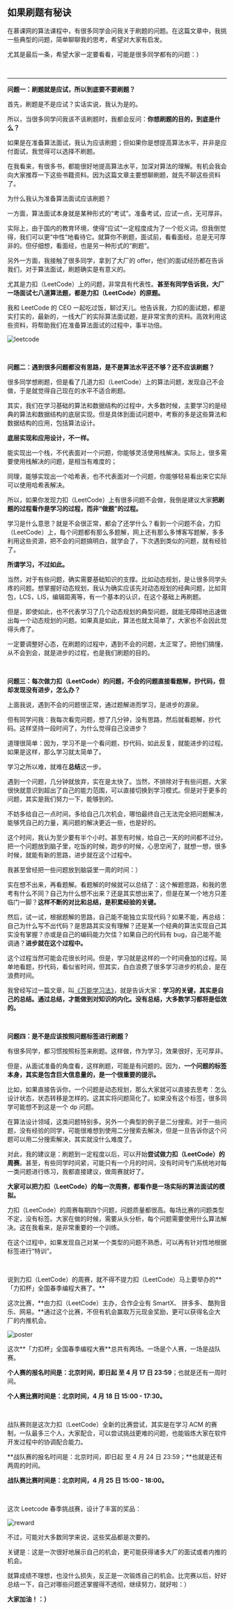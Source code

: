## 如果刷题有秘诀

在慕课网的算法课程中，有很多同学会问我关于刷题的问题。在这篇文章中，我挑一些典型的问题，简单聊聊我的思考，希望对大家有启发。

尤其是最后一条，希望大家一定要看看，可能是很多同学都有的问题：）

<br/>

---

**问题一：刷题就是应试，所以到底要不要刷题？**

首先，刷题是不是应试？实话实说，我认为是的。

所以，当很多同学问我该不该刷题时，我都会反问：**你想刷题的目的，到底是什么？**

如果是在准备算法面试，我认为应该刷题；但如果你是想提高算法水平，并非是应付面试，我觉得可以选择不刷题。

在我看来，有很多书，都能很好地提高算法水平，加深对算法的理解。有机会我会向大家推荐一下这些书籍资料。因为这篇文章主要想聊刷题，就先不聊这些资料了。

为什么我认为准备算法面试应该刷题？

一方面，算法面试本身就是某种形式的“考试”。准备考试，应试一点，无可厚非。

实际上，由于国内的教育环境，使得“应试”一定程度成为了一个贬义词。但我倒觉得，我们可以更“中性”地看待它。就算你不刷题，面试前，看看面经，总是无可厚非的。但仔细想，看面经，也是另一种形式的“刷题”。

另外一方面，我接触了很多同学，拿到了大厂的 offer，他们的面试经历都在告诉我们，对于算法面试，刷题确实是有意义的。

尤其是力扣（LeetCode）上的问题，非常具有代表性。**甚至有同学告诉我，大厂一场面试七八道算法题，都是力扣（LeetCode）的原题。**

我和 LeetCode 的 CEO 一起吃过饭，聊过天儿。他告诉我，力扣的面试题，都是实打实的，最新的，一线大厂的实际算法面试题，是非常宝贵的资料。高效利用这些资料，将帮助我们在准备算法面试的过程中，事半功倍。

![leetcode](leetcode.png)

<br/>

**问题二：遇到很多问题都没有思路，是不是算法水平还不够？还不应该刷题？**

很多同学想刷题，但是看了几道力扣（LeetCode）上的算法问题，发现自己不会做，于是就觉得自己现在的水平不适合刷题。

其实，我们在学习基础的算法和数据结构的过程中，大多数时候，主要学习的是经典的算法和数据结构的底层实现。但是具体到面试问题中，考察的多是这些算法和数据结构的应用，包括算法设计。

**底层实现和应用设计，不一样。**

能实现出一个栈，不代表面对一个问题，你能够灵活使用栈解决。实际上，很多需要使用栈解决的问题，是相当有难度的；

同理，能够实现出一个哈希表，也不代表面对一个问题，你能够轻易看出来它实际可以使用哈希表解决。

所以，如果你发现力扣（LeetCode）上有很多问题不会做，我倒是建议大家**把刷题的过程看作是学习的过程，而非“做题”的过程。**

学习是什么意思？就是不会很正常，都会了还学什么？看到一个问题不会，力扣（LeetCode）上，每个问题都有那么多题解，网上还有那么多博客写题解，多多利用这些资源，把不会的问题搞明白，就学会了，下次遇到类似的问题，就有经验了。

**所谓学习，不过如此。**

当然，对于有些问题，确实需要基础知识的支撑。比如动态规划，是让很多同学头疼的问题。想掌握好动态规划，我认为确实应该先对动态规划的经典问题，比如背包，LCS，LIS，编辑距离等，有一个基本的认识，在这个基础上再刷题。

但是，即使如此，也不代表学习了几个动态规划的典型问题，就能无障碍地迅速做出每一个动态规划的问题。如果真是如此，算法也就太简单了，大家也不会因此觉得头疼了。

一定要调整好心态，在刷题的过程中，遇到不会的问题，太正常了。把他们搞懂，从不会到会，就是进步的过程，也是我们刷题的目的。

<br/>

**问题三：每次做力扣（LeetCode）的问题，不会的问题直接看题解，抄代码，但却发现没有进步，怎么办？**

上面我说，遇到不会的问题很正常，通过题解进而学习，是进步的源泉。

但有同学问我：我每次看完问题，想了几分钟，没有思路，然后就看题解，抄代码。这样坚持一段时间了，为什么觉得自己没进步？

道理很简单：因为，学习不是一个看问题，抄代码，如此反复，就能进步的过程。如果是这样，那么学习就太简单了。

学习之所以难，就难在**总结**这一步。

遇到一个问题，几分钟就放弃，实在是太快了。当然，不排除对于有些问题，大家很快就意识到超出了自己的能力范围，可以直接切换到学习模式。但是对于更多的问题，其实是我们努力一下，能够到的。

不妨多给自己一点时间，多给自己几次机会，哪怕最终自己无法完全把问题解决，能够凭自己的力量，离问题的解决更近一些，也是好的。

这个时间，我认为至少要有半个小时。甚至有时候，给自己一天的时间都不过分。把一个问题放到脑子里，吃饭的时候，跑步的时候，心思空闲了，就想一想，很多时候，就能有新的思路，进步就在这个过程中。

我甚至曾经把一些问题放到脑袋里一周的时间：）

实在想不出来，再看题解。看题解的时候就可以总结了：这个解题思路，和我的思考有什么不同？自己为什么想不出来？还是其实想出来了，但是在某一个地方只差临门一脚？**这样不断的对比和总结，是积累经验的关键。**

然后，试一试，根据题解的思路，自己能不能独立实现代码？如果不能，再总结：自己为什么写不出代码？是思路其实没有理解？还是某一个经典的算法实现自己其实没有掌握？亦或是自己的编码能力欠佳？如果自己的代码有 bug，自己能不能调通？**进步就在这个过程中。**

这个过程当然可能会花很长时间。但是，学习就是这样的一个时间叠加的过程。简单地看题，抄代码，看似省时间，但其实，白白浪费了很多学习进步的机会，是在浪费时间。

我曾经写过一篇文章，叫[《万能学习法》](../../2019/2019-08-20/)，就是告诉大家：**学习的关键，其实是自己的总结。通过总结，才能做到对知识的内化。没有总结，大多数学习都将是低效的。**

<br/>

**问题四：是不是应该按照问题标签进行刷题？**

有很多同学，都习惯按照标签来刷题。这样做，作为学习，效果很好，无可厚非。

但是，从面试准备的角度看，这样刷题，可能是有问题的。因为，**一个问题的标签本身，其实是包含巨大信息量的，是一个很重要的提示。**

比如，如果直接告诉你，一个问题是动态规划，那么大家就可以直接去思考：怎么设计状态，状态转移是怎样的。这其实将问题简化了。如果没有这个标签，很多同学可能想不到这是一个 dp 问题。

在算法设计领域，这类问题特别多。另外一个典型的例子是二分搜索。对于一些问题，没有经验的同学，可能很难想到使用二分搜索去解决，但是一旦告诉你这个问题可以用二分搜索解决，其实就没什么难度了。

对此，我的建议是：刷题到一定程度以后，可以开始**尝试做力扣（LeetCode）的周赛**。甚至，有些同学时间紧，可能只有一个月的时间，没有时间专门系统地对每一类问题进行练习，我都直接建议，做周赛就好了。

**大家可以把力扣（LeetCode）的每一次周赛，都看作是一场实际的算法面试的模拟。**

力扣（LeetCode）的周赛每期四个问题，问题质量都很高。每场比赛的问题类型不定，没有标签。大家在做的时候，需要从头分析，每个问题需要使用什么算法解决。这在我看来，是非常重要的一个训练。

在这个过程中，如果发现自己对某一个类型的问题不熟悉，可以再有针对性地根据标签进行“特训”。

<br/>

说到力扣（LeetCode）的周赛，就不得不提力扣（LeetCode）马上要举办的**「力扣杯」全国春季编程大赛了。**

这次比赛，**由力扣（LeetCode）主办，合作企业有 SmartX、 拼多多、 酷狗音乐、网易。**通过这个比赛，不但有机会赢取万元现金奖励，更可以获得名企大厂的内推机会。

![poster](poster.png)

这次**「力扣杯」全国春季编程大赛**总共有两场。一场是个人赛，一场是战队赛。

**个人赛的报名时间是：北京时间，即日起 至 4 月 17 日 23:59**；也就是还有一周时间。

**个人赛比赛时间是：北京时间，4 月 18 日 15:00 - 17:30。**

<br/>

战队赛则是这次力扣（LeetCode）全新的比赛尝试，其实是在学习 ACM 的赛制，一队最多三个人，大家配合，可以尝试挑战更难的问题，也能锻炼大家在软件开发过程中的协调配合能力。

**战队赛的报名时间是：北京时间，即日起 至 4 月 24 日 23:59；**也就是还有两周的时间。

**战队赛比赛时间是：北京时间，4 月 25 日 15:00 - 18:00。**

<br/>

这次 Leetcode 春季挑战赛，设计了丰富的奖品：

![reward](reward.png)

不过，可能对大多数同学来说，这些奖品都是次要的。

关键是：这是一次很好地展示自己的机会，更可能获得诸多大厂的面试或者内推的机会。

就算成绩不理想，也没什么损失，反正是一次锻炼自己的机会。比完赛以后，好好总结一下，自己对哪些问题还掌握得不透彻，继续努力，就好啦：）

**大家加油！：）**